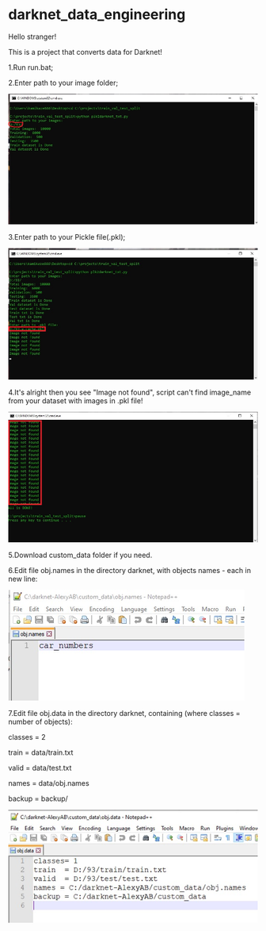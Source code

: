 # darknet_data_engineering

Hello stranger!

This is a project that converts data for Darknet!

1.Run run.bat;

2.Enter path to your image folder;

![run.bat](run1.jpg)

3.Enter path to your Pickle file(.pkl);

![run.bat2](run2.jpg)

4.It's alright then you see "Image not found", script can't find image_name from your dataset with images in .pkl file!

![run.bat2](run3.jpg)

5.Download custom_data folder if you need.

6.Edit file obj.names in the directory darknet\, with objects names - each in new line:

![edit_custom](obj_names.jpg)

7.Edit file obj.data in the directory darknet\, containing (where classes = number of objects):

classes = 2

train  = data/train.txt

valid  = data/test.txt

names = data/obj.names

backup = backup/ 


![edit_custom](obj_data.jpg)
